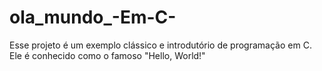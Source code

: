 # ola_mundo_-Em-C-
Esse projeto é um exemplo clássico e introdutório de programação em C. Ele é conhecido como o famoso "Hello, World!"
